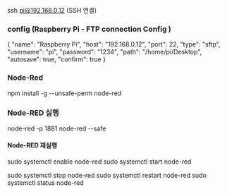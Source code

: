 ssh pi@192.168.0.12 (SSH 연결)

### config (Raspberry Pi - FTP connection Config )

{
"name": "Raspberry Pi",
"host": "192.168.0.12",
"port": 22,
"type": "sftp",
"username": "pi",
"password": "1234",
"path": "/home/pi/Desktop",
"autosave": true,
"confirm": true
}

### Node-Red

npm install -g --unsafe-perm node-red

### Node-RED 실행

node-red -p 1881
node-red --safe

#### Node-RED 재실행

sudo systemctl enable node-red
sudo systemctl start node-red

sudo systemctl stop node-red
sudo systemctl restart node-red
sudo systemctl status node-red
